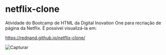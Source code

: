 # netflix-clone

Atividade do Bootcamp de HTML da Digital Inovation One para recriação de página da Netflix. É possível visualizá-la em:

https://rednand.github.io/netflix-clone/

![Capturar](https://user-images.githubusercontent.com/63618987/134997862-8a145814-3309-4a1e-9742-d21245d94b58.PNG)

